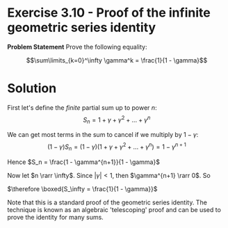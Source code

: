 # Exercise 3.10 - Proof of the infinite geometric series identity

**Problem Statement**
Prove the following equality:

$$\sum\limits_{k=0}^\infty \gamma^k = \frac{1}{1 - \gamma}$$

# Solution
First let's define the *finite* partial sum up to power $n$:
$$S_n = 1 + \gamma + \gamma^2 + ... + \gamma^n$$

We can get most terms in the sum to cancel if we multiply by $1-\gamma$:
$$(1-\gamma)S_n = (1-\gamma)(1 + \gamma + \gamma^2 + ... + \gamma^n) = 1 - \gamma^{n+1}$$

Hence $S_n = \frac{1 - \gamma^{n+1}}{1 - \gamma}$

Now let $n \rarr \infty$. Since $|\gamma| \lt 1$, then $\gamma^{n+1} \rarr 0$. So 

$\therefore \boxed{S_\infty = \frac{1}{1 - \gamma}}$

Note that this is a standard proof of the geometric series identity. The technique is known as an algebraic 'telescoping' proof and can be used to prove the identity for many sums.